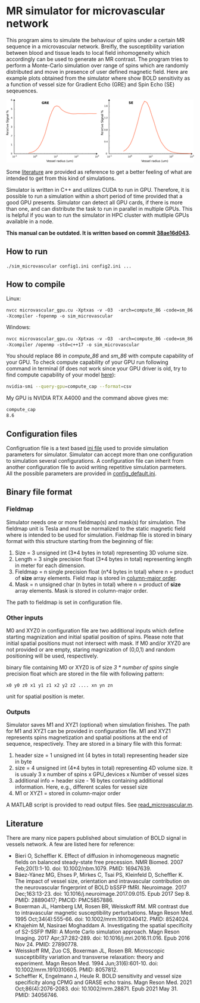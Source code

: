 # MR simulator for microvascular network

This program aims to simulate the behaviour of spins under a certain MR sequence in a microvascular network. Breifly, the susceptibility variation between blood and tissue leads to local field inhomogeneity which accordingly can be used to generate an MR contrast. The program tries to perform a Monte-Carlo simulation over range of spins which are randomly distributed and move in presence of user defined magnetic field. Here are example plots obtained from the simulator where show BOLD sensitivity as a function of vessel size for Gradient Echo (GRE) and Spin Echo (SE) seqeuences.

![](./outputs/images/gre_se.png)

Some [literature](#Literature) are provided as reference to get a better feeling of what are intended to get from this kind of simulations.

Simulator is written in C++ and utilizes CUDA to run in GPU. Therefore, it is possible to run a simulation within a short period of time provided that a good GPU presents. Simulator can detect all GPU cards, if there is more than one, and can distribute the task to run in parallel in multiple GPUs. This is helpful if you wan to run the simulator in HPC cluster with mutliple GPUs available in a node.

**This manual can be outdated. It is written based on commit [38ae16d043](https://github.com/aghaeifar/microvascular/tree/38ae16d043eb470c7c92450debe96bdc736a814a).**


## How to run
```
./sim_microvascular config1.ini config2.ini ...
```

## How to compile
Linux:
```
nvcc microvascular_gpu.cu -Xptxas -v -O3  -arch=compute_86 -code=sm_86  -Xcompiler -fopenmp -o sim_microvascular
```
Windows:
```
nvcc microvascular_gpu.cu -Xptxas -v -O3  -arch=compute_86 -code=sm_86  -Xcompiler /openmp -std=c++17 -o sim_microvascular
```
You should replace 86 in *compute_86* and *sm_86* with compute capability of your GPU. To check compute capability of your GPU run following command in terminal (if does not work since your GPU driver is old, try to find compute capability of your model [here](https://developer.nvidia.com/cuda-gpus)):
```bash 
nvidia-smi --query-gpu=compute_cap --format=csv
```
My GPU is NVIDIA RTX A4000 and the command above gives me:
```
compute_cap
8.6
```

## Configuration files
Configruation file is a text based [ini file](https://en.wikipedia.org/wiki/INI_file) used to provide simulation parameters for simulator. Simulator can accept more than one configuration to simulation several configurations. A configuration file can inherit from another configuration file to avoid writing repetitive simulation parmeters. All the possible parameters are provided in [config_default.ini](./inputs/config_default.ini). 

## Binary file format
### Fieldmap
Simulator needs one or more fieldmap(s) and mask(s) for simulation. The fieldmap unit is Tesla and must be normalized to the static magnetic field where is intended to be used for simulation. Fieldmap file is stored in binary format with this structure starting from the beginning of file:

1. Size = 3 unsigned int (3*4 bytes in total) representing 3D volume size.
2. Length = 3 single precision float (3*4 bytes in total) representing length in meter for each dimension.
3. Fieldmap = n single precision float (n*4 bytes in total) where n = product of **size** array elements. Field map is stored in [column-major order](https://en.wikipedia.org/wiki/Row-_and_column-major_order).
4. Mask =  n unsigned char (n bytes in total) where n = product of **size** array elements. Mask is stored in column-major order.

The path to fieldmap is set in configuration file.

### Other inputs
M0 and XYZ0 in configuration file are two additional inputs which define starting magnization and initial spatial position of spins. Please note that initial spatial positions must not intersect with mask. If M0 and/or XYZ0 are not provided or are empty, staring magnization of (0,0,1) and random positioning will be used, respectively.

binary file containing M0 or XYZ0 is of size *3 * number of spins* single precision float which are stored in the file with following pattern:
```
x0 y0 z0 x1 y1 z1 x2 y2 z2 .... xn yn zn
```
unit for spatial position is meter.

### Outputs
Simulator saves M1 and XYZ1 (optional) when simulation finishes. The path for M1 and XYZ1 can be provided in configuration file. M1 and XYZ1 represents spins magnetization and spatial positions at the end of sequence, respectively. They are stored in a binary file with this format:
1. header size = 1 unsigned int (4 bytes in total) representing header size in byte
2. size = 4 unsigned int (4*4 bytes in total) representing 4D volume size. It is usualy 3 x number of spins x GPU_devices x Number of vessel sizes
3. additional info = header size - 16 bytes containing additional information. Here, e.g., different scales for vessel size
4. M1 or XYZ1 = stored in column-major order

A MATLAB script is provided to read output files. See [read_microvascular.m](./outputs/read_microvascular.m).

## Literature
There are many nice papers published about simulation of BOLD signal in vessels network. A few are listed here for reference:

- Bieri O, Scheffler K. Effect of diffusion in inhomogeneous magnetic fields on balanced steady-state free precession. NMR Biomed. 2007 Feb;20(1):1-10. doi: 10.1002/nbm.1079. PMID: 16947639.
- Báez-Yánez MG, Ehses P, Mirkes C, Tsai PS, Kleinfeld D, Scheffler K. The impact of vessel size, orientation and intravascular contribution on the neurovascular fingerprint of BOLD bSSFP fMRI. Neuroimage. 2017 Dec;163:13-23. doi: 10.1016/j.neuroimage.2017.09.015. Epub 2017 Sep 8. PMID: 28890417; PMCID: PMC5857886.
- Boxerman JL, Hamberg LM, Rosen BR, Weisskoff RM. MR contrast due to intravascular magnetic susceptibility perturbations. Magn Reson Med. 1995 Oct;34(4):555-66. doi: 10.1002/mrm.1910340412. PMID: 8524024.
- Khajehim M, Nasiraei Moghaddam A. Investigating the spatial specificity of S2-SSFP fMRI: A Monte Carlo simulation approach. Magn Reson Imaging. 2017 Apr;37:282-289. doi: 10.1016/j.mri.2016.11.016. Epub 2016 Nov 24. PMID: 27890778.
- Weisskoff RM, Zuo CS, Boxerman JL, Rosen BR. Microscopic susceptibility variation and transverse relaxation: theory and experiment. Magn Reson Med. 1994 Jun;31(6):601-10. doi: 10.1002/mrm.1910310605. PMID: 8057812.
- Scheffler K, Engelmann J, Heule R. BOLD sensitivity and vessel size specificity along CPMG and GRASE echo trains. Magn Reson Med. 2021 Oct;86(4):2076-2083. doi: 10.1002/mrm.28871. Epub 2021 May 31. PMID: 34056746.
